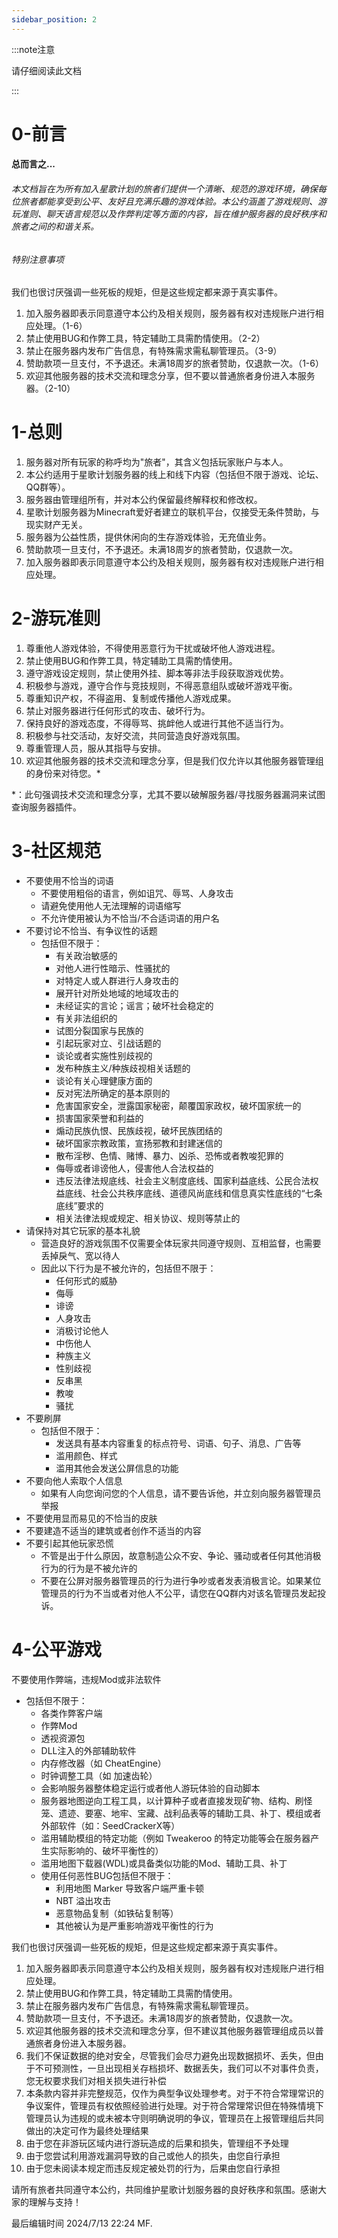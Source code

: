 ```yaml
---
sidebar_position: 2
---
```



:::note注意



请仔细阅读此文档



:::

# 0-前言
#### 总而言之...
###### 本文档旨在为所有加入星歌计划的旅者们提供一个清晰、规范的游戏环境，确保每位旅者都能享受到公平、友好且充满乐趣的游戏体验。本公约涵盖了游戏规则、游玩准则、聊天语言规范以及作弊判定等方面的内容，旨在维护服务器的良好秩序和旅者之间的和谐关系。

###### 特别注意事项
我们也很讨厌强调一些死板的规矩，但是这些规定都来源于真实事件。

1. 加入服务器即表示同意遵守本公约及相关规则，服务器有权对违规账户进行相应处理。（1-6）
2. 禁止使用BUG和作弊工具，特定辅助工具需酌情使用。（2-2）
3. 禁止在服务器内发布广告信息，有特殊需求需私聊管理员。（3-9）
4. 赞助款项一旦支付，不予退还。未满18周岁的旅者赞助，仅退款一次。（1-6）
5. 欢迎其他服务器的技术交流和理念分享，但不要以普通旅者身份进入本服务器。（2-10）
<a name="mTNBB"></a>
# 1-总则

1. 服务器对所有玩家的称呼均为"旅者"，其含义包括玩家账户与本人。
2. 本公约适用于星歌计划服务器的线上和线下内容（包括但不限于游戏、论坛、QQ群等）。
3. 服务器由管理组所有，并对本公约保留最终解释权和修改权。
4. 星歌计划服务器为Minecraft爱好者建立的联机平台，仅接受无条件赞助，与现实财产无关。
5. 服务器为公益性质，提供休闲向的生存游戏体验，无充值业务。
6. 赞助款项一旦支付，不予退还。未满18周岁的旅者赞助，仅退款一次。
7. 加入服务器即表示同意遵守本公约及相关规则，服务器有权对违规账户进行相应处理。

# 2-游玩准则

1. 尊重他人游戏体验，不得使用恶意行为干扰或破坏他人游戏进程。
2. 禁止使用BUG和作弊工具，特定辅助工具需酌情使用。
3. 遵守游戏设定规则，禁止使用外挂、脚本等非法手段获取游戏优势。
4. 积极参与游戏，遵守合作与竞技规则，不得恶意组队或破坏游戏平衡。
5. 尊重知识产权，不得盗用、复制或传播他人游戏成果。
6. 禁止对服务器进行任何形式的攻击、破坏行为。
7. 保持良好的游戏态度，不得辱骂、挑衅他人或进行其他不适当行为。
8. 积极参与社交活动，友好交流，共同营造良好游戏氛围。
9. 尊重管理人员，服从其指导与安排。
10. 欢迎其他服务器的技术交流和理念分享，但是我们仅允许以其他服务器管理组的身份来对待您。*

*：此句强调技术交流和理念分享，尤其不要以破解服务器/寻找服务器漏洞来试图查询服务器插件。

# 3-社区规范

- 不要使用不恰当的词语
   - 不要使用粗俗的语言，例如诅咒、辱骂、人身攻击
   - 请避免使用他人无法理解的词语缩写
   - 不允许使用被认为不恰当/不合适词语的用户名
- 不要讨论不恰当、有争议性的话题
   - 包括但不限于：
      - 有关政治敏感的
      - 对他人进行性暗示、性骚扰的
      - 对特定人或人群进行人身攻击的
      - 展开针对所处地域的地域攻击的
      - 未经证实的言论；谣言；破坏社会稳定的
      - 有关非法组织的
      - 试图分裂国家与民族的
      - 引起玩家对立、引战话题的
      - 谈论或者实施性别歧视的
      - 发布种族主义/种族歧视相关话题的
      - 谈论有关心理健康方面的
      - 反对宪法所确定的基本原则的
      - 危害国家安全，泄露国家秘密，颠覆国家政权，破坏国家统一的
      - 损害国家荣誉和利益的
      - 煽动民族仇恨、民族歧视，破坏民族团结的
      - 破坏国家宗教政策，宣扬邪教和封建迷信的
      - 散布淫秽、色情、赌博、暴力、凶杀、恐怖或者教唆犯罪的
      - 侮辱或者诽谤他人，侵害他人合法权益的
      - 违反法律法规底线、社会主义制度底线、国家利益底线、公民合法权益底线、社会公共秩序底线、道德风尚底线和信息真实性底线的“七条底线”要求的
      - 相关法律法规或规定、相关协议、规则等禁止的
- 请保持对其它玩家的基本礼貌
   - 营造良好的游戏氛围不仅需要全体玩家共同遵守规则、互相监督，也需要丢掉戾气、宽以待人
   - 因此以下行为是不被允许的，包括但不限于：
      - 任何形式的威胁
      - 侮辱
      - 诽谤
      - 人身攻击
      - 消极讨论他人
      - 中伤他人
      - 种族主义
      - 性别歧视
      - 反串黑
      - 教唆
      - 骚扰
- 不要刷屏
   - 包括但不限于：
      - 发送具有基本内容重复的标点符号、词语、句子、消息、广告等
      - 滥用颜色、样式
      - 滥用其他会发送公屏信息的功能
- 不要向他人索取个人信息
   - 如果有人向您询问您的个人信息，请不要告诉他，并立刻向服务器管理员举报
- 不要使用显而易见的不恰当的皮肤
- 不要建造不适当的建筑或者创作不适当的内容
- 不要引起其他玩家恐慌
   - 不管是出于什么原因，故意制造公众不安、争论、骚动或者任何其他消极行为的行为是不被允许的
   - 不要在公屏对服务器管理员的行为进行争吵或者发表消极言论。如果某位管理员的行为不当或者对他人不公平，请您在QQ群内对该名管理员发起投诉。

# 4-公平游戏
不要使用作弊端，违规Mod或非法软件

- 包括但不限于：
   - 各类作弊客户端
   - 作弊Mod
   - 透视资源包
   - DLL注入的外部辅助软件
   - 内存修改器（如 CheatEngine）
   - 时钟调整工具（如 加速齿轮）
   - 会影响服务器整体稳定运行或者他人游玩体验的自动脚本
   - 服务器地图逆向工程工具，以计算种子或者直接发现矿物、结构、刷怪笼、遗迹、要塞、地牢、宝藏、战利品表等的辅助工具、补丁、模组或者外部软件（如：SeedCrackerX等）
   - 滥用辅助模组的特定功能（例如 Tweakeroo 的特定功能等会在服务器产生实际影响的、破坏平衡性的）
   - 滥用地图下载器(WDL)或具备类似功能的Mod、辅助工具、补丁
   - 使用任何恶性BUG包括但不限于：
      - 利用地图 Marker 导致客户端严重卡顿
      - NBT 溢出攻击
      - 恶意物品复制（如铁砧复制等）
      - 其他被认为是严重影响游戏平衡性的行为

我们也很讨厌强调一些死板的规矩，但是这些规定都来源于真实事件。

1. 加入服务器即表示同意遵守本公约及相关规则，服务器有权对违规账户进行相应处理。
2. 禁止使用BUG和作弊工具，特定辅助工具需酌情使用。
3. 禁止在服务器内发布广告信息，有特殊需求需私聊管理员。
4. 赞助款项一旦支付，不予退还。未满18周岁的旅者赞助，仅退款一次。
5. 欢迎其他服务器的技术交流和理念分享，但不建议其他服务器管理组成员以普通旅者身份进入本服务器。
6. 我们不保证数据的绝对安全，尽管我们会尽力避免出现数据损坏、丢失，但由于不可预测性，一旦出现相关存档损坏、数据丢失，我们可以不对事件负责，您无权要求我们对相关损失进行补偿
7. 本条款内容并非完整规范，仅作为典型争议处理参考。对于不符合常理常识的争议案件，管理员有权依照经验进行处理。对于符合常理常识但在特殊情境下管理员认为违规的或未被本守则明确说明的争议，管理员在上报管理组后共同做出的决定可作为最终处理结果
8. 由于您在非游玩区域内进行游玩造成的后果和损失，管理组不予处理
9. 由于您尝试利用游戏漏洞导致的自己或他人的损失，由您自行承担
10. 由于您未阅读本规定而违反规定被处罚的行为，后果由您自行承担

请所有旅者共同遵守本公约，共同维护星歌计划服务器的良好秩序和氛围。感谢大家的理解与支持！

最后编辑时间 2024/7/13 22:24 MF.
